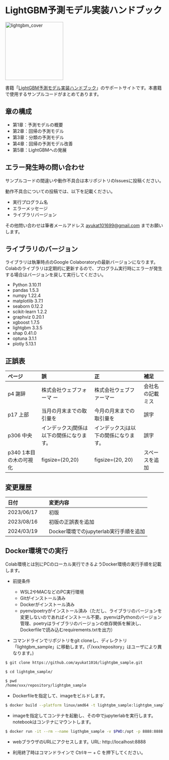 # LightGBM予測モデル実装ハンドブック

<img width="184" alt="lightgbm_cover" src="https://github.com/ayukat1016/lightgbm_sample/assets/40778791/ac373ff9-d220-402a-ad3e-fb86e0ddb3ed"></a>

書籍「[LightGBM予測モデル実装ハンドブック](https://www.amazon.co.jp/dp/479806761X)」のサポートサイトです。本書籍で使用するサンプルコードがまとめてあります。

## 章の構成
- 第1章：予測モデルの概要
- 第2章：回帰の予測モデル
- 第3章：分類の予測モデル
- 第4章：回帰の予測モデル改善
- 第5章：LightGBMへの発展

## エラー発生時の問い合わせ
サンプルコードの間違いや動作不具合は本リポジトリのIssuesに投稿ください。

動作不具合についての投稿では、以下を記載ください。

- 実行プログラム名
- エラーメッセージ
- ライブラリバージョン

その他問い合わせは筆者メールアドレス ayukat101699@gmail.com までお願いします。

## ライブラリのバージョン
ライブラリは執筆時点のGoogle Colaboratoryの最新バージョンになります。Colabのライブラリは定期的に更新するので、プログラム実行時にエラーが発生する場合はバージョンを戻して実行してください。
- Python 3.10.11
- pandas 1.5.3
- numpy 1.22.4
- matplotlib 3.7.1
- seaborn 0.12.2
- scikit-learn 1.2.2
- graphviz 0.20.1
- xgboost 1.7.5
- lightgbm 3.3.5
- shap 0.41.0
- optuna 3.1.1
- plotly 5.13.1


## 正誤表
| ページ | 誤 | 正 | 補足 |
|:-----------|:------------|:------------|:------------|
| p4 謝辞 | 株式会社ウェブフォーマ ー| 株式会社ウェブファーマー| 会社名の記載ミス  |
| p17 上部  |当月の月末までの取引量を| 今月の月末までの取引量を| 誤字  |
| p306 中央 | インデックスj関係は以下の関係になります。| インデックスjは以下の関係になります。| 誤字  |
| p340 1本目の木の可視化 | figsize=(20,20)| figsize=(20, 20)| スペースを追加  |


## 変更履歴
| 日付          | 変更内容                                                             |
| :------------ | :------------------------------------------------------------------- |
| 2023/06/17 　 | 初版　                                                               |
| 2023/08/16 　 | 初版の正誤表を追加 　                                                 |
| 2024/03/19 　 | Docker環境でのjupyterlab実行手順を追加                                |

## Docker環境での実行
Colab環境とは別にPCのローカル実行できるようDocker環境の実行手順を記載します。

- 前提条件
    - WSL2やMACなどのPC実行環境
    - Gitがインストール済み
    - Dockerがインストール済み
    - pyenv/poetryがインストール済み（ただし、ライブラリのバージョンを変更しないのであればインストール不要。pyenvはPythonのバージョン管理、poetryはライブラリのバージョンの依存関係を解決し、Dockerfileで読み込むrequirements.txtを出力）

- コマンドラインでリポジトリをgit cloneし、ディレクトリ「lightgbm_sample」に移動します。(「/xxx/repository」はユーザにより異なります。)
```sh
$ git clone https://github.com/ayukat1016/lightgbm_sample.git

$ cd lightgbm_sample/

$ pwd
/home/xxx/repository/lightgbm_sample
```

- Dockerfileを指定して、imageをビルドします。

```sh
$ docker build --platform linux/amd64 -t lightgbm_sample:lightgbm_sample_1.0.0 -f $PWD/Dockerfile .
```

- imageを指定してコンテナを起動し、その中でjupyterlabを実行します。notebookはコンテナにマウントします。

```sh
$ docker run -it --rm --name ligthgbm_sample -v $PWD:/opt -p 8888:8888 lightgbm_sample:lightgbm_sample_1.0.0 jupyter lab --ip=0.0.0.0 --allow-root --NotebookApp.token='' --port=8888
```

- webブラウザのURLにアクセスします。URL: http://localhost:8888

- 利用終了時はコマンドラインで Ctrlキー + C を押下してください。